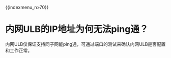 {{indexmenu_n>70}}


# 内网ULB的IP地址为何无法ping通？

内网ULB仅保证支持同子网能ping通，可通过端口的测试来确认内网ULB是否配置和工作正常。

###  <a id="ulb&#x62A5;&#x6587;&#x8F6C;&#x53D1;&#x76D1;&#x542C;&#x7AEF;&#x53E3;&#x548C;&#x540E;&#x7AEF;&#x670D;&#x52A1;&#x5668;&#x76D1;&#x542C;&#x7AEF;&#x53E3;&#x4E0D;&#x4E00;&#x81F4;&#x600E;&#x4E48;&#x529E;"></a>

